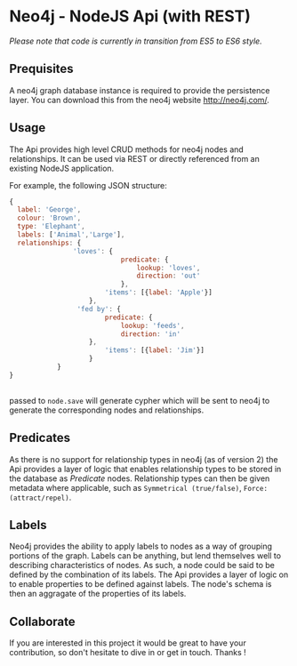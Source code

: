 ﻿# Neo4j - NodeJS Api (with REST)

*Please note that code is currently in transition from ES5 to ES6 style.*

## Prequisites

A neo4j graph database instance is required to provide the persistence layer. You can download this from the neo4j website http://neo4j.com/.

## Usage

The Api provides high level CRUD methods for neo4j nodes and relationships. It can be used via REST or directly referenced from an existing NodeJS application.

For example, the following JSON structure:

```javascript
{ 
  label: 'George', 
  colour: 'Brown', 
  type: 'Elephant', 
  labels: ['Animal','Large'],
  relationships: {
                'loves': {
                            predicate: {
                                lookup: 'loves',
                                direction: 'out'
                            },
                        'items': [{label: 'Apple'}]
                    },
                 'fed by': {
                        predicate: {
                            lookup: 'feeds',
                            direction: 'in'
                    },
                        'items': [{label: 'Jim'}]
                    }
            }
}
            
```

passed to ``node.save`` will generate cypher which will be sent to neo4j to generate the corresponding nodes and relationships.

## Predicates

As there is no support for relationship types in neo4j (as of version 2) the Api provides a layer of logic that enables relationship types to be stored in the database as *Predicate* nodes. Relationship types can then be given metadata where applicable, such as ``Symmetrical (true/false)``, ``Force: (attract/repel)``.

## Labels

Neo4j provides the ability to apply labels to nodes as a way of grouping portions of the graph. Labels can be anything, but lend themselves well to describing characteristics of nodes. As such, a node could be said to be defined by the combination of its labels. The Api provides a layer of logic on to enable properties to be defined against labels. The node's schema is then an aggragate of the properties of its labels.

## Collaborate

If you are interested in this project it would be great to have your contribution, so don't hesitate to dive in or get in touch. Thanks !